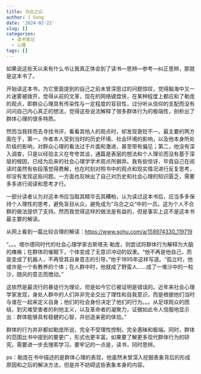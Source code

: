 ```yaml
---
title: 乌合之众
author: J Song
date: '2024-02-22'
slug: []
categories: 
  - 读书笔记
  - 心理
tags: []
---
```



如果说这些天以来有什么书让我真正体会到了读书—思辨—参考—纠正思辨，那就是这本书了。

开始读这本书，为它里面提到的自己之前未曾深思过的问题惊叹，觉得脑海中又一片迷雾被拨开，觉得从前的文革，现在的网络键盘侠，在某种程度上都应和了勒庞的观点，即群众心理具有传染性与一定程度的盲目性，过分听从信仰的支配而没有问问自己内心真正的想法，觉得这些说法解释了很多群体行为的极端性，剖析出了群体心理的很多特质。

然而当我转而去寻找书评，看看其他人的观点时，却发现褒贬不一。最主要的两方面在于，第一，作者本人受到当时的历史环境、社会环境的影响，以及他本身所处阶级的影响，对群众心理的看法过于片面和激进，甚至带有偏见；第二，他没有深入调查，只是以经验主义在夸夸其谈，通篇是表层的想法和个人理论而没有基于深层的根因，已经为后来的社会心理学学术观点所摒弃。我有些惊讶，毕竟自己在阅读时虽然有些段落觉得费解，也在时刻对照书中的观点和现实情况进行反复思考，却没有发现这些问题。一方面也反映出了自己对历史和社会心理的知识匮乏，需要多多进行阅读和思考才行。

一部分读者认为对这本书应当取其精华去其糟粕，认为读过这本书后，应当多多保持个人理性的思考，避免盲目从众，避免成为”乌合之众“中的一员。这为个人不合群的做法提供了支持。然而我觉得这样的做法是有益的，但是事实上这不是这本书最主要的解读。

从网上看到一篇比较合理的解读：https://www.sohu.com/a/158974330_119719

“。。。塔尔德同时代的社会心理学家古斯塔夫·勒庞，则尝试将群体行为解释为大脑的瘫痪；在群体的催眠下，个体变成了无意识冲动的奴隶。“他不再是他自己，而是变成了机器人，不再受其自身意志的引导，”他于1895年这样写道。“孤立时，他或许是一个有教养的个体；在人群中时，他就成了野蛮人……成了一堆沙中的一粒沙，随风的意志而搅动。”

这依然是最流行的暴徒行为理论，但是如今它已被证明是错误的。近年来社会心理学家发现，身处人群中的人们并非完全交出了理性和自我意识，而是根据他们当时与谁在一起来定义自身；他们的社会身份决定了他们的行为。。。从足球观众的团结，到灾难受害者的利他主义，以及革命者的凝聚力，证据如此令人信服地显示出：群体能够具有稳健的心智，并创造亲密的体验。”

群体的行为并非都如勒庞所说，完全不受理性控制，完全愚昧和极端。同时，群体的范围比书中提到的要更广，形式也更丰富。如果要了解更多现代群体行为的研究，需要进一步去搜索学习。要牢记的一点是，读书，同时思辨。

ps：勒庞在书中描述的是群体心理的表现，他虽然未曾深入挖掘表象背后的形成原因和之后的解决方法，但是并不妨碍这些表象本身的内容。
